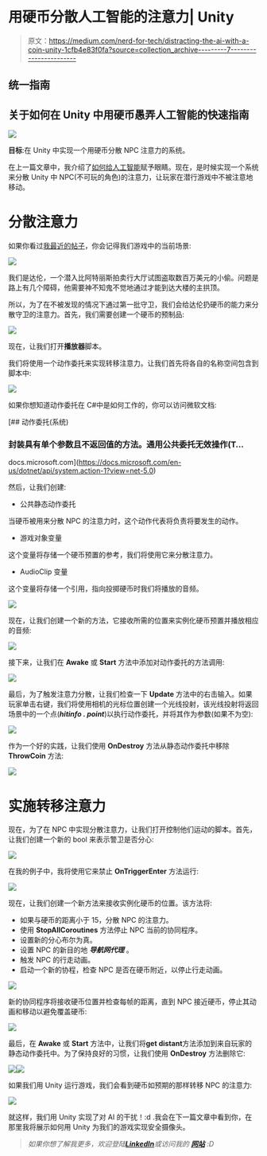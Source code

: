 # 用硬币分散人工智能的注意力| Unity

> 原文：<https://medium.com/nerd-for-tech/distracting-the-ai-with-a-coin-unity-1cfb4e83f0fa?source=collection_archive---------7----------------------->

## 统一指南

## 关于如何在 Unity 中用硬币愚弄人工智能的快速指南

![](img/b99098748933220ddbea80acbbbb6511.png)

**目标**:在 Unity 中实现一个用硬币分散 NPC 注意力的系统。

在上一篇文章中，我介绍了[如何给人工智能](/nerd-for-tech/giving-eyes-to-the-ai-unity-27acb7f48b12)赋予眼睛。现在，是时候实现一个系统来分散 Unity 中 NPC(不可玩的角色)的注意力，让玩家在潜行游戏中不被注意地移动。

# 分散注意力

如果你看过[我最近的帖子](https://fas444.medium.com/)，你会记得我们游戏中的当前场景:

![](img/2395a2e5eab8efc41bae77322df486c6.png)

我们是达伦，一个潜入比阿特丽斯拍卖行大厅试图盗取数百万美元的小偷。问题是路上有几个障碍，他需要神不知鬼不觉地通过才能到达大楼的主拱顶。

所以，为了在不被发现的情况下通过第一批守卫，我们会给达伦扔硬币的能力来分散守卫的注意力。首先，我们需要创建一个硬币的预制品:

![](img/5fd4490a359fe88173baa3e927e839f1.png)

现在，让我们打开**播放器**脚本。

我们将使用一个动作委托来实现转移注意力。让我们首先将各自的名称空间包含到脚本中:

![](img/28a68242e57ed7bea46ed847b4e71d89.png)

如果你想知道动作委托在 C#中是如何工作的，你可以访问微软文档:

[](https://docs.microsoft.com/en-us/dotnet/api/system.action-1?view=net-5.0) [## 动作委托(系统)

### 封装具有单个参数且不返回值的方法。通用公共委托无效操作(T…

docs.microsoft.com](https://docs.microsoft.com/en-us/dotnet/api/system.action-1?view=net-5.0) 

然后，让我们创建:

*   公共静态动作委托

当硬币被用来分散 NPC 的注意力时，这个动作代表将负责将要发生的动作。

*   游戏对象变量

这个变量将存储一个硬币预置的参考，我们将使用它来分散注意力。

*   AudioClip 变量

这个变量将存储一个引用，指向投掷硬币时我们将播放的音频。

![](img/19ff61da4c4c5a1ddcd05388bce37860.png)

现在，让我们创建一个新的方法，它接收所需的位置来实例化硬币预置并播放相应的音频:

![](img/2cbda601c3cad9563f753d5fcefb97fb.png)

接下来，让我们在 **Awake** 或 **Start** 方法中添加对动作委托的方法调用:

![](img/8b960e21841d2282a487f744a966acb7.png)

最后，为了触发注意力分散，让我们检查一下 **Update** 方法中的右击输入。如果玩家单击右键，我们将使用相机的光标位置创建一个光线投射，该光线投射将返回场景中的一个点(***hitinfo . point***)以执行动作委托，并将其作为参数(如果不为空):

![](img/cce9b95d58c4060f0d26d30535206d6d.png)

作为一个好的实践，让我们使用 **OnDestroy** 方法从静态动作委托中移除 **ThrowCoin** 方法:

![](img/d01eb1a5396cc509dfa1d0c2acffe4e8.png)

# 实施转移注意力

现在，为了在 NPC 中实现分散注意力，让我们打开控制他们运动的脚本。首先，让我们创建一个新的 bool 来表示警卫是否分心:

![](img/9fb00c2d6ee832c0fbc79a9b3751672c.png)

在我的例子中，我将使用它来禁止 **OnTriggerEnter** 方法运行:

![](img/559065bb5e3f9711cf5b55c1e119b276.png)

现在，让我们创建一个新方法来接收实例化硬币的位置。该方法将:

*   如果与硬币的距离小于 15，分散 NPC 的注意力。
*   使用 **StopAllCoroutines** 方法停止 NPC 当前的协同程序。
*   设置新的分心布尔为真。
*   设置 NPC 的新目的地 ***导航网代理*** 。
*   触发 NPC 的行走动画。
*   启动一个新的协程，检查 NPC 是否在硬币附近，以停止行走动画。

![](img/f27be4fbad9ff3526e4860745a778a18.png)

新的协同程序将接收硬币位置并检查每帧的距离，直到 NPC 接近硬币，停止其动画和移动以避免覆盖硬币:

![](img/22cb52c4f863ca0598e221c349a278b5.png)

最后，在 **Awake** 或 **Start** 方法中，让我们将**get distant**方法添加到来自玩家的静态动作委托中。为了保持良好的习惯，让我们使用 **OnDestroy** 方法删除它:

![](img/1c5ef0b4c46b973f4b508f3e84f70046.png)![](img/34582ee941379b8ad92d7ed83bd9fbae.png)

如果我们用 Unity 运行游戏，我们会看到硬币如预期的那样转移 NPC 的注意力:

![](img/015af44869825fd54ab7a1fb012f93bc.png)

就这样，我们用 Unity 实现了对 AI 的干扰！:d .我会在下一篇文章中看到你，在那里我将展示如何用 Unity 为我们的游戏实现安全摄像头。

> *如果你想了解我更多，欢迎登陆*[***LinkedIn***](https://www.linkedin.com/in/fas444/)**或访问我的* [***网站***](http://fernandoalcasan.com/) *:D**